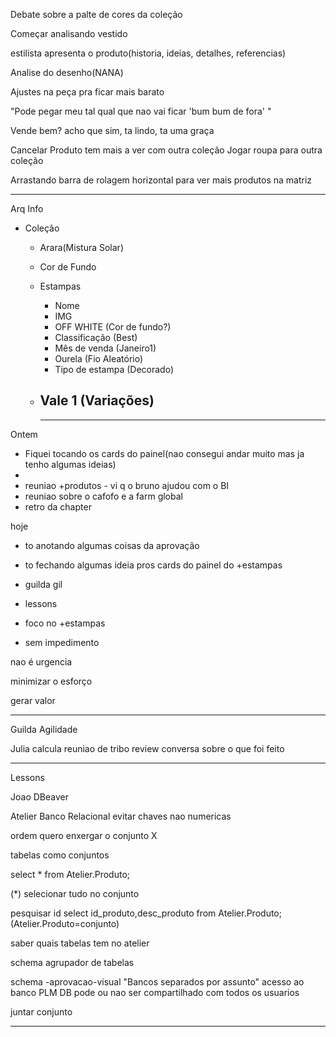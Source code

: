 Debate sobre a palte de cores da coleção

Começar analisando vestido

estilista apresenta o produto(historia, ideias, detalhes, referencias)

Analise do desenho(NANA)

Ajustes na peça pra ficar mais barato

"Pode pegar meu tal qual que nao vai ficar 'bum bum de fora' "


Vende bem?
acho que sim, ta lindo, ta uma graça


Cancelar
Produto tem mais a ver com outra coleção
Jogar roupa para outra coleção


Arrastando barra de rolagem horizontal para ver mais produtos na matriz




---

Arq Info

- Coleção
	- Arara(Mistura Solar)
	- Cor de Fundo
	- Estampas
		- Nome
		- IMG
		- OFF WHITE (Cor de fundo?)
		- Classificação (Best)
		- Mês de venda (Janeiro1)
		- Ourela (Fio Aleatório)
		- Tipo de estampa (Decorado)
	- Vale 1 (Variações)
		- 
		
		
		
		---
		
		
Ontem
- Fiquei tocando os cards do painel(nao consegui andar muito mas ja tenho algumas ideias)
- 
- reuniao +produtos - vi q o bruno ajudou com o BI
- reuniao sobre o cafofo e a farm global 
- retro da chapter

hoje
- to anotando algumas coisas da aprovação
- to fechando algumas ideia pros cards do painel do +estampas
- guilda gil
- lessons
- foco no +estampas

- sem impedimento



nao é urgencia

minimizar o esforço

gerar valor


---


Guilda Agilidade

Julia
calcula reuniao de tribo
review
conversa sobre o que foi feito

---

Lessons

Joao
DBeaver


Atelier Banco Relacional
evitar chaves nao numericas


ordem
quero enxergar o conjunto X

tabelas como conjuntos


select * from Atelier.Produto;

(*) selecionar tudo no conjunto


pesquisar id
select id_produto,desc_produto from Atelier.Produto;
(Atelier.Produto=conjunto)


saber quais tabelas tem no atelier

schema
agrupador de tabelas

schema
-aprovacao-visual
"Bancos separados por assunto"
acesso ao banco PLM DB
pode ou nao ser compartilhado com todos os usuarios

juntar conjunto 


----
